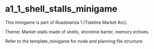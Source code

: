 # a1_1_shell_stalls_minigame

This minigame is part of Roadstanza 1 (Tideline Market Arc).

Theme: Market stalls made of shells, shoreline barter, memory echoes.

Refer to the template_minigame for node and planning file structure.
